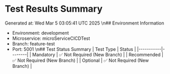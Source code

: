 # Test Results Summary
Generated at: Wed Mar  5 03:05:41 UTC 2025
\n## Environment Information
- Environment: development
- Microservice: microServiceCICDTest
- Branch: feature-test
- Port: 5001
\n## Test Status Summary
| Test Type | Status |
|-----------|--------|
| Mandatory | ✅ Not Required (New Branch) |
| Recommended | ✅ Not Required (New Branch) |
| Optional | ✅ Not Required (New Branch) |
